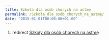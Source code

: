 ```yaml
---
title: Szkoła dla osób chorych na astmę
permalink: /Szkoła_dla_osób_chorych_na_astmę/
date: "2015-01-01T00:00:00+01:00"
---
```


1.  redirect [Szkoły dla osób chorych na astmę](/atopedia/Szkoły_dla_osób_chorych_na_astmę "wikilink")
